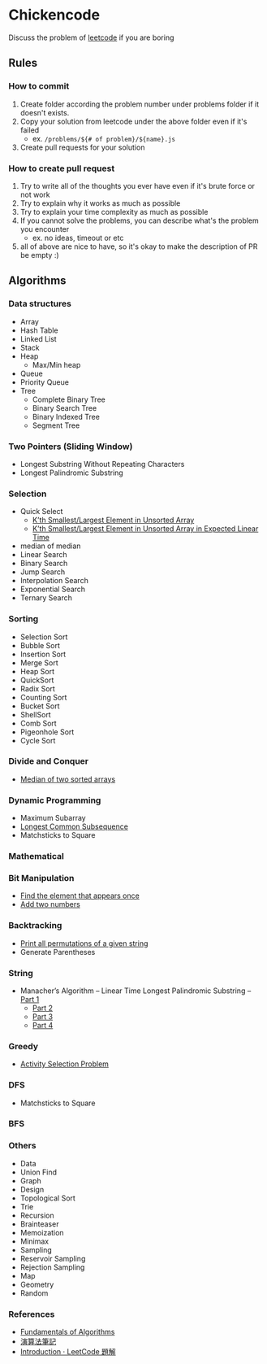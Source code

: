 # Chickencode
Discuss the problem of [leetcode](https://leetcode.com/problemset/all) if you are boring

## Rules
### How to commit
1. Create folder according the problem number under problems folder if it doesn't exists.
2. Copy your solution from leetcode under the above folder even if it's failed
   - ex. `/problems/${# of problem}/${name}.js`
3. Create pull requests for your solution

### How to create pull request
1. Try to write all of the thoughts you ever have even if it's brute force or not work
2. Try to explain why it works as much as possible
3. Try to explain your time complexity as much as possible
4. If you cannot solve the problems, you can describe what's the problem you encounter
   - ex. no ideas, timeout or etc
5. all of above are nice to have, so it's okay to make the description of PR be empty :)

## Algorithms
### Data structures
- Array
- Hash Table
- Linked List
- Stack
- Heap
  - Max/Min heap
- Queue
- Priority Queue
- Tree
  - Complete Binary Tree
  - Binary Search Tree
  - Binary Indexed Tree
  - Segment Tree

### Two Pointers (Sliding Window)
- Longest Substring Without Repeating Characters
- Longest Palindromic Substring

### Selection
- Quick Select
  - [K’th Smallest/Largest Element in Unsorted Array](https://www.geeksforgeeks.org/kth-smallestlargest-element-unsorted-array-set-2-expected-linear-time/)
  - [K’th Smallest/Largest Element in Unsorted Array in Expected Linear Time](https://www.geeksforgeeks.org/kth-smallestlargest-element-unsorted-array-set-2-expected-linear-time/)
- median of median
- Linear Search
- Binary Search
- Jump Search
- Interpolation Search
- Exponential Search
- Ternary Search

### Sorting
- Selection Sort
- Bubble Sort
- Insertion Sort
- Merge Sort
- Heap Sort
- QuickSort
- Radix Sort
- Counting Sort
- Bucket Sort
- ShellSort
- Comb Sort
- Pigeonhole Sort
- Cycle Sort

### Divide and Conquer
- [Median of two sorted arrays](https://www.geeksforgeeks.org/median-of-two-sorted-arrays/)

### Dynamic Programming
- Maximum Subarray
- [Longest Common Subsequence](https://www.geeksforgeeks.org/longest-common-subsequence-dp-4/)
- Matchsticks to Square

### Mathematical

### Bit Manipulation
- [Find the element that appears once](https://www.geeksforgeeks.org/find-the-element-that-appears-once/)
- [Add two numbers](https://www.geeksforgeeks.org/add-two-numbers-without-using-arithmetic-operators/)

### Backtracking
- [Print all permutations of a given string](https://www.geeksforgeeks.org/write-a-c-program-to-print-all-permutations-of-a-given-string/)
- Generate Parentheses

### String
- Manacher’s Algorithm – Linear Time Longest Palindromic Substring
  – [Part 1](https://www.geeksforgeeks.org/manachers-algorithm-linear-time-longest-palindromic-substring-part-1/)
  - [Part 2](https://www.geeksforgeeks.org/manachers-algorithm-linear-time-longest-palindromic-substring-part-2/)
  - [Part 3](https://www.geeksforgeeks.org/manachers-algorithm-linear-time-longest-palindromic-substring-part-3-2/)
  - [Part 4](https://www.geeksforgeeks.org/manachers-algorithm-linear-time-longest-palindromic-substring-part-4/)

### Greedy
- [Activity Selection Problem](https://www.geeksforgeeks.org/greedy-algorithms-set-1-activity-selection-problem/)

### DFS
- Matchsticks to Square

### BFS

### Others
- Data
- Union Find
- Graph
- Design
- Topological Sort
- Trie
- Recursion
- Brainteaser
- Memoization
- Minimax
- Sampling
- Reservoir Sampling
- Rejection Sampling
- Map
- Geometry
- Random

### References
- [Fundamentals of Algorithms](https://www.geeksforgeeks.org/fundamentals-of-algorithms/)
- [演算法筆記](http://www.csie.ntnu.edu.tw/~u91029/index.html)
- [Introduction · LeetCode 題解](https://siddontang.gitbooks.io/leetcode-solution/content/)
